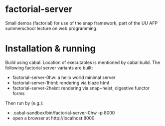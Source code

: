 # factorial-server
Small demos (factorial) for use of the snap framework, part of the UU AFP summerschool lecture on web programming.

# Installation & running
Build using cabal. Location of executables is mentioned by cabal build. The following factorial server variants are built:
* factorial-server-0hw: a hello world minimal server
* factorial-server-1html: rendering via blaze html
* factorial-server-2heist: rendering via snap+heist, digestive functor forms

Then run by (e.g.):
* .cabal-sandbox/bin/factorial-server-0hw -p 8000
* open a browser at http://localhost:8000
